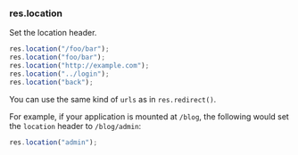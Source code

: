<h3 id='res.location'>res.location</h3>

Set the location header.

```js
res.location("/foo/bar");
res.location("foo/bar");
res.location("http://example.com");
res.location("../login");
res.location("back");
```

You can use the same kind of `urls` as in `res.redirect()`.

For example, if your application is mounted at `/blog`,
the following would set the `location` header to
`/blog/admin`:

```js
res.location("admin");
```
